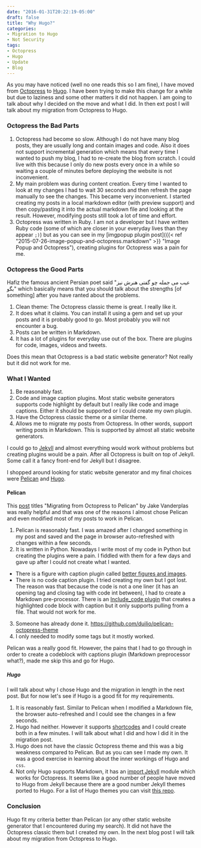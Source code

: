 ```yaml
---
date: "2016-01-31T20:22:19-05:00"
draft: false
title: "Why Hugo?"
categories:
- Migration to Hugo
- Not Security
tags:
- Octopress
- Hugo
- Update
- Blog
---
```


As you may have noticed (well no one reads this so I am fine), I have moved from [Octopress][octopress-link] to [Hugo][hugo-link]. I have been trying to make this change for a while but due to laziness and some other matters it did not happen. I am going to talk about why I decided on the move and what I did. In then ext post I will talk about my migration from Octopress to Hugo.

[octopress-link]: http://octopress.org
[hugo-link]: https://gohugo.io

<!--more-->

### Octopress the Bad Parts

1. Octopress had become so slow. Although I do not have many blog posts, they are usually long and contain images and code. Also it does not support incremental generation which means that every time I wanted to push my blog, I had to re-create the blog from scratch. I could live with this because I only do new posts every once in a while so waiting a couple of minutes before deploying the website is not inconvenient.
2. My main problem was during content creation. Every time I wanted to look at my changes I had to wait 30 seconds and then refresh the page manually to see the changes. This became very inconvenient. I started creating my posts in a local markdown editor (with preview support) and then copy/pasting it into the actual markdown file and looking at the result. However, modifying posts still took a lot of time and effort.
3. Octopress was written in Ruby. I am not a developer but I have written Ruby code (some of which are closer in your everyday lives than they appear `;)`) but as you can see in my [imgpopup plugin post]({{< ref "2015-07-26-image-popup-and-octopress.markdown" >}} "Image Popup and Octopress"), creating plugins for Octopress was a pain for me.

### Octopress the Good Parts
Hafiz the famous ancient Persian poet said "عیب می جمله چو گفتی هنرش نیز بگو" which basically means that you should talk about the strengths [of something] after you have ranted about the problems.

1. Clean theme: The Octopress classic theme is great. I really like it.
2. It does what it claims. You can install it using a gem and set up your posts and it is probably good to go. Most probably you will not encounter a bug.
3. Posts can be written in Markdown.
4. It has a lot of plugins for everyday use out of the box. There are plugins for code, images, videos and tweets.

Does this mean that Octopress is a bad static website generator? Not really but it did not work for me.

### What I Wanted

1. Be reasonably fast.
2. Code and image caption plugins. Most static website generators supports code highlight by default but I really like code and image captions. Either it should be supported or I could create my own plugin.
3. Have the Octopress classic theme or a similar theme.
4. Allows me to migrate my posts from Octopress. In other words, support writing posts in Markdown. This is supported by almost all static website generators.

I could go to [Jekyll][jekyll-link] and almost everything would work without problems but creating plugins would be a pain. After all Octopress is built on top of Jekyll. Some call it a fancy front-end for Jekyll but I disagree.

I shopped around looking for static website generator and my final choices were [Pelican][pelican-link] and [Hugo][hugo-link].

#### Pelican
This [post](https://jakevdp.github.io/blog/2013/05/07/migrating-from-octopress-to-pelican/) titles "Migrating from Octopress to Pelican" by Jake Vanderplas was really helpful and that was one of the reasons I almost chose Pelican and even modified most of my posts to work in Pelican.

1. Pelican is reasonably fast. I was amazed after I changed something in my post and saved and the page in browser auto-refreshed with changes within a few seconds.
2. It is written in Python. Nowadays I write most of my code in Python but creating the plugins were a pain. I fiddled with them for a few days and gave up after I could not create what I wanted.
  * There is a figure with caption plugin called [better figures and images](https://github.com/getpelican/pelican-plugins/tree/master/better_figures_and_images).
  * There is no code caption plugin. I tried creating my own but I got lost. The reason was that because the code is not a one liner (it has an opening tag and closing tag with code int between), I had to create a Markdown pre-processor. There is an [Include_code plugin](https://github.com/getpelican/pelican-plugins/blob/master/liquid_tags/include_code.py) that creates a highlighted code block with caption but it only supports pulling from a file. That would not work for me.
3. Someone has already done it. https://github.com/duilio/pelican-octopress-theme
4. I only needed to modify some tags but it mostly worked.

Pelican was a really good fit. However, the pains that I had to go through in order to create a codeblock with captions plugin (Markdown preprocessor what?), made me skip this and go for Hugo.

##### Hugo
I will talk about why I chose Hugo and the migration in length in the next post. But for now let's see if Hugo is a good fit for my requirements.

1. It is reasonably fast. Similar to Pelican when I modified a Markdown file, the browser auto-refreshed and I could see the changes in a few seconds.
2. Hugo had neither. However it supports [shortcodes](https://gohugo.io/extras/shortcodes/) and I could create both in a few minutes. I will talk about what I did and how I did it in the migration post.
3. Hugo does not have the classic Octopress theme and this was a big weakness compared to Pelican. But as you can see I made my own. It was a good exercise in learning about the inner workings of Hugo and `css`.
4. Not only Hugo supports Markdown, it has an [import Jekyll](https://gohugo.io/commands/hugo_import_jekyll/) module which works for Octopress. It seems like a good number of people have moved to Hugo from Jekyll because there are a good number Jekyll themes ported to Hugo. For a list of Hugo themes you can visit [this repo](https://github.com/spf13/hugoThemes/).

### Conclusion
Hugo fit my criteria better than Pelican (or any other static website generator that I encountered during my search). It did not have the Octopress classic them but I created my own. In the next blog post I will talk about my migration from Octopress to Hugo.

<!-- links -->
[jekyll-link]: https://jekyllrb.com/
[pelican-link]: http://blog.getpelican.com/
